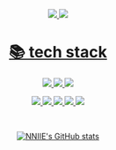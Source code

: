 <div align="center">
<a href="https://velog.io/@kakdark"><img src="https://img.shields.io/badge/Velog-20C997?style=flat-square&logo=Velog&logoColor=white"> <a href="mailto:greg0917@naver.com"><img src="https://img.shields.io/badge/Mail-03C75A?style=flat-square&logo=Naver&logoColor=white">
<br>


<div><h1 align="center">📚 tech stack</h1></div>

<p align="center"><img src="https://img.shields.io/badge/Java-FC4C02?style=flat-square&logo=java&logoColor=white"/> <img src="https://img.shields.io/badge/javascript-F7DF1E?style=flat-square&logo=javascript&logoColor=black"> <img src="https://img.shields.io/badge/python-3776AB?style=flat-square&logo=python&logoColor=white"></p>
  
<p align="center"><img src="https://img.shields.io/badge/spring-6DB33F?style=flat-square&logo=spring&logoColor=white"> <img src="https://img.shields.io/badge/flask-000000?style=flat-square&logo=flask&logoColor=white"> <img src="https://img.shields.io/badge/mysql-4479A1?style=flat-square&logo=mysql&logoColor=white"> <img src="https://img.shields.io/badge/aws-232F3E?style=flat-square&logo=amazonaws&logoColor=white"> <img src="https://img.shields.io/badge/github-181717?style=flat-square&logo=github&logoColor=white"></p>

<br>


![NNIIE's GitHub stats](https://github-readme-stats.vercel.app/api?username=NNIIE&show_icons=true&theme=tokyonight)
</div>
